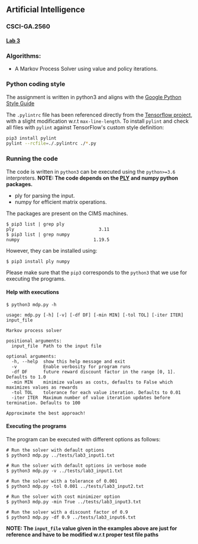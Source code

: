 ## Artificial Intelligence
### CSCI-GA.2560
#### [Lab 3](https://cs.nyu.edu/courses/fall21/CSCI-GA.2560-001/lab3.html)

### Algorithms:

- A Markov Process Solver using value and policy iterations.

### Python coding style

The assignment is written in python3 and aligns with the
[Google Python Style Guide](https://github.com/google/styleguide/blob/gh-pages/pyguide.md)

The `.pylintrc` file has been referenced directly from the [Tensorflow project](https://github.com/tensorflow/tensorflow/blob/master/tensorflow/tools/ci_build/pylintrc), with
a slight modification w.r.t `max-line-length`. To install `pylint` and check all files with `pylint` against TensorFlow's custom style definition:

```bash
pip3 install pylint
pylint --rcfile=./.pylintrc ./*.py
```

### Running the code

The code is written in `python3` can be executed using the `python>=3.6` interpreters.
**NOTE: The code depends on the [PLY](https://github.com/dabeaz/ply) and numpy python packages.**

- ply for parsing the input.
- numpy for efficient matrix operations.

The packages are present on the CIMS machines.

```console
$ pip3 list | grep ply
ply                                3.11
$ pip3 list | grep numpy
numpy                            1.19.5
```

However, they can be installed using:
```
$ pip3 install ply numpy
```
Please make sure that the `pip3` corresponds to the `python3` that we use for executing the programs.

#### Help with executions

```console
$ python3 mdp.py -h

usage: mdp.py [-h] [-v] [-df DF] [-min MIN] [-tol TOL] [-iter ITER] input_file

Markov process solver

positional arguments:
  input_file  Path to the input file

optional arguments:
  -h, --help  show this help message and exit
  -v          Enable verbosity for program runs
  -df DF      future reward discount factor in the range [0, 1]. Defaults to 1.0
  -min MIN    minimize values as costs, defaults to False which maximizes values as rewards
  -tol TOL    tolerance for each value iteration. Defaults to 0.01
  -iter ITER  Maximum number of value iteration updates before termination. Defaults to 100

Approximate the best approach!
```

#### Executing the programs

The program can be executed with different options as follows:

```console
# Run the solver with default options
$ python3 mdp.py ../tests/lab3_input1.txt

# Run the solver with default options in verbose mode
$ python3 mdp.py -v ../tests/lab3_input1.txt

# Run the solver with a tolerance of 0.001
$ python3 mdp.py -tol 0.001 ../tests/lab3_input2.txt

# Run the solver with cost minimizer option
$ python3 mdp.py -min True ../tests/lab3_input3.txt

# Run the solver with a discount factor of 0.9
$ python3 mdp.py -df 0.9 ../tests/lab3_input6.txt
```

**NOTE: The `input_file` value given in the examples above are just for reference and have to be modified w.r.t proper test file paths**
